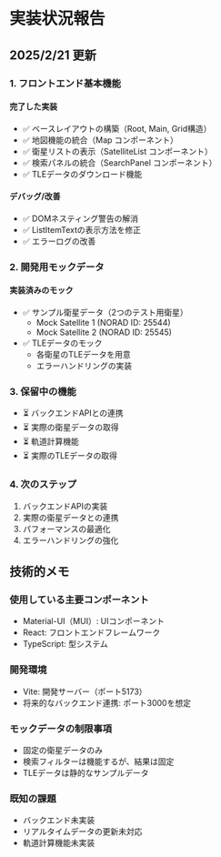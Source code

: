 # 実装状況報告

## 2025/2/21 更新

### 1. フロントエンド基本機能

#### 完了した実装
- ✅ ベースレイアウトの構築（Root, Main, Grid構造）
- ✅ 地図機能の統合（Map コンポーネント）
- ✅ 衛星リストの表示（SatelliteList コンポーネント）
- ✅ 検索パネルの統合（SearchPanel コンポーネント）
- ✅ TLEデータのダウンロード機能

#### デバッグ/改善
- ✅ DOMネスティング警告の解消
- ✅ ListItemTextの表示方法を修正
- ✅ エラーログの改善

### 2. 開発用モックデータ

#### 実装済みのモック
- ✅ サンプル衛星データ（2つのテスト用衛星）
  - Mock Satellite 1 (NORAD ID: 25544)
  - Mock Satellite 2 (NORAD ID: 25545)
- ✅ TLEデータのモック
  - 各衛星のTLEデータを用意
  - エラーハンドリングの実装

### 3. 保留中の機能
- ⏳ バックエンドAPIとの連携
- ⏳ 実際の衛星データの取得
- ⏳ 軌道計算機能
- ⏳ 実際のTLEデータの取得

### 4. 次のステップ
1. バックエンドAPIの実装
2. 実際の衛星データとの連携
3. パフォーマンスの最適化
4. エラーハンドリングの強化

## 技術的メモ

### 使用している主要コンポーネント
- Material-UI（MUI）: UIコンポーネント
- React: フロントエンドフレームワーク
- TypeScript: 型システム

### 開発環境
- Vite: 開発サーバー（ポート5173）
- 将来的なバックエンド連携: ポート3000を想定

### モックデータの制限事項
- 固定の衛星データのみ
- 検索フィルターは機能するが、結果は固定
- TLEデータは静的なサンプルデータ

### 既知の課題
- バックエンド未実装
- リアルタイムデータの更新未対応
- 軌道計算機能未実装
